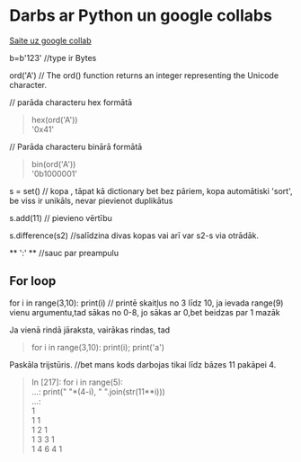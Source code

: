 # Darbs ar Python un google collabs

[Saite uz google collab](https://colab.research.google.com/drive/1ajQTMctVeOEALDnyUK5j_8E4yJioeOih)

b=b'123' //type ir Bytes 

ord('A') // The ord() function returns an integer representing the Unicode character.
 
 
//  parāda characteru hex formātā   
  
>hex(ord('A'))  
'0x41'  
  
// Parāda characteru binārā formātā
  
>bin(ord('A'))  
'0b1000001'  

s = set() // kopa , tāpat kā dictionary bet bez pāriem, kopa automātiski 'sort', be viss ir unikāls, nevar pievienot duplikātus
 
 
s.add(11) // pievieno vērtību

s.difference(s2) //salīdzina divas kopas vai arī var s2-s via otrādāk.  

** ':' ** //sauc par preampulu

## For loop  

for i in range(3,10): print(i)  // printē skaitļus no 3 līdz 10, ja ievada range(9) vienu argumentu,tad sākas no 0-8, jo sākas ar 0,bet beidzas par 1 mazāk
  
Ja vienā rindā jāraksta, vairākas rindas, tad 
>for i in range(3,10): print(i); print('a')
  
   
   
 Paskāla trijstūris. //bet mans kods darbojas tikai līdz bāzes 11 pakāpei 4.
 
>In [217]: for i in range(5):  
     ...:     print(" "*(4-i), " ".join(str(11**i)))  
     ...:       
     1  
    1 1  
   1 2 1  
  1 3 3 1  
 1 4 6 4 1  
  



 
